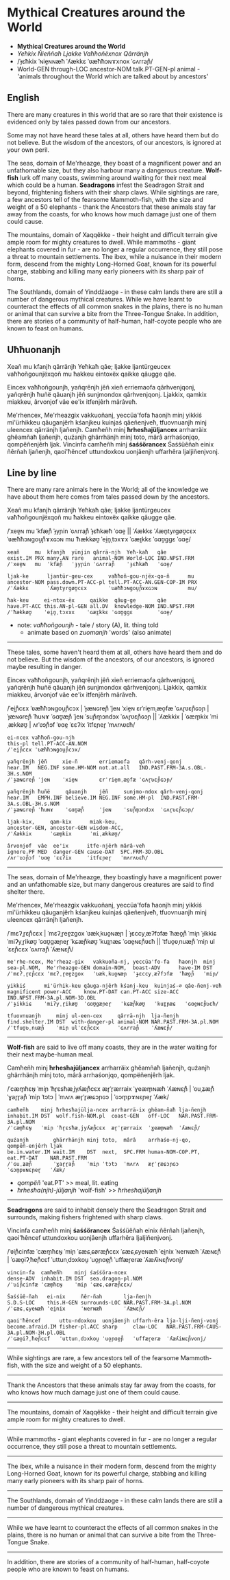 # Mythical Creatures around the World

- **Mythical Creatures around the World**
- *Yeħkix Ñieññaħ Ljakke Vaħħoñëxnox Qârränjh*
- /ˈɟɛħkix ˈɴie̯ɴɴæħ ˈʎækkɛ ˈʋæħħɔɴɤxnox ˈɢʌrraɲ̊/
- World-GEN through-LOC ancestor-NOM talk.PT-GEN-pl animal - 'animals throughout the World which are talked about by ancestors'

## English

There are many creatures in this world that are so rare that their existence is evidenced only by tales passed down from our ancestors.

Some may not have heard these tales at all, others have heard them but do not believe.  But the wisdom of the ancestors, of our ancestors, is ignored at your own peril.

The seas, domain of Me'rheazge, they boast of a magnificent power and an unfathomable size, but they also harbour many a dangerous creature.  **Wolf-fish** lurk off many coasts, swimming around waiting for their next meal which could be a human.  **Seadragons** infest the Seadragon Strait and beyond, frightening fishers with their sharp claws.  While sightings are rare, a few ancestors tell of the fearsome Mammoth-fish, with the size and weight of a 50 elephants - thank the Ancestors that these animals stay far away from the coasts, for who knows how much damage just one of them could cause.

The mountains, domain of Xaqqêkke - their height and difficult terrain give ample room for mighty creatures to dwell.  While mammoths - giant elephants covered in fur - are no longer a regular occurrence, they still pose a threat to mountain settlements.  The ibex, while a nuisance in their modern form, descend from the mighty Long-Horned Goat, known for its powerful charge, stabbing and killing many early pioneers with its sharp pair of horns.

The Southlands, domain of Yinddźaoge - in these calm lands there are still a number of dangerous mythical creatures.  While we have learnt to counteract the effects of all common snakes in the plains, there is no human or animal that can survive a bite from the Three-Tongue Snake.  In addition, there are stories of a community of half-human, half-coyote people who are known to feast on humans.

## Uħħuonanjh

Xeañ mu kfanjh qârränjh Yeħkaħ qâe; ljakke ljantürgeucex vaħħoñgounjëxqoñ mu ħakkeu eintoxëx qaikke qâugge qâe.

Eincex vaħħoñgounjh, yañqrênjh jêñ xieñ erriemaofa qârhvenjqonj, yañqrênjh ħuñë qâuanjh jêñ sunjmondox qârhvenjqonj.  Ljakkix, qamkix miakkeu, ârvonjof vâe ee'ix itfenjêrh mârâveħ.

Me'rhencex, Me'rheazgix vakkuoñanj, yeccüa'fofa ħaonjh minj yikkiś mi'ürhikkeu qâuganjêrh kśanjkeu kuinjaś qâeñenjveħ, tfuovnuanjh minj uleencex qârränjh ljañenjh.  Camħeñh minj **ħrhesħajüljancex** arrharräix ghêamñaħ ljañenjh, quźanjh ghärrhänjh minj toto, mârâ arrhaśonjqo, qompëñenjêrh ljak.  Vincinfa camħeñh minj **śaśśörancex** Śaśśüêñah einix ñêrñah ljañenjh, qaoi'ħêncef uttundoxkou uonjâenjh uffarhêra ljaljiñenjvonj.

## Line by line

There are many rare animals here in the World; all of the knowledge we have about them here comes from tales passed down by the ancestors.

Xeañ mu kfanjh qârränjh Yeħkaħ qâe; ljakke ljantürgeucex vaħħoñgounjëxqoñ mu ħakkeu eintoxëx qaikke qâugge qâe.

/ˈxeɐ̯ɴ mu ˈkfæɲ̊ ˈɟyɲin ˈɢʌrraɲ̊ ˈɟɛħkæħ ˈɢɑe̯ || ˈʎækkɛ ˈʎæn̥tyrgøʊ̯cɛx ˈʋæħħɔɴgou̯ɲ̊ɤxɢɔɴ mu ˈħækkøʊ̯ ˈei̯n̥ˌtɔxɤx ˈɢæɪ̯kkɛ ˈɢɑʊ̯ggɛ ˈɢɑe̯/

```
xeañ     mu  kfanjh  yünjin qârrä-njh  Yeħ-kaħ   qâe
exist.IM PRX many.AN rare   animal-NOM World-LOC IND.NPST.FRM
/ˈxeɐ̯ɴ   mu  ˈkfæɲ̊   ˈɟyɲin ˈɢʌrraɲ̊    ˈɟɛħkæħ   ˈɢɑe̯/

ljak-ke      ljantür-geu-cex     vaħħoñ-gou-njëx-qo-ñ      mu
ancestor-NOM pass.down.PT-ACC-pl tell.PT-ACC-AN.GEN-COP-IM PRX
/ˈʎækkɛ      ˈʎæn̥tyrgøʊ̯cɛx       ˈʋæħħɔɴgou̯ɲ̊ɤxɢɔɴ          mu/

ħak-keu     ei-ntox-ëx     qaikke  qâug-ge       qâe
have.PT-ACC this.AN-pl-GEN all.DV  knowledge-NOM IND.NPST.FRM
/ˈħækkøʊ̯    ˈei̯n̥ˌtɔxɤx    ˈɢæɪ̯kkɛ ˈɢɑʊ̯ggɛ        ˈɢɑe̯/
```

- note: *vaħħoñgounjh* - tale / story (A), lit. thing told
  - animate based on *zuomanjh* 'words' (also animate)

---

These tales, some haven't heard them at all, others have heard them and do not believe.  But the wisdom of the ancestors, of our ancestors, is ignored maybe resulting in danger.

Eincex vaħħoñgounjh, yañqrênjh jêñ xieñ erriemaofa qârhvenjqonj, yañqrênjh ħuñë qâuanjh jêñ sunjmondox qârhvenjqonj.  Ljakkix, qamkix miakkeu, ârvonjof vâe ee'ix itfenjêrh mârâveħ.

/ˈei̯ɲ̊cɛx ˈʋæħħɔɴgou̯ɲ̊cɔx | ˈɟæɴɢreɲ̊ ˈjeɴ ˈxie̯ɴ ɛrˈrie̯mˌæo̯fæ ˈɢʌr̥ʋɛɲ̊ɢɔɲ | ˈɟæɴɢreɲ̊ ˈħuɴɤ ˈɢɑʊ̯æɲ̊ ˈjeɴ ˈsuɲ̊m̥ɔndɔx ˈɢʌr̥ʋɛɲ̊ɢɔɲ || ˈʎækkix | ˈɢæm̥kix ˈmiˌækkøʊ̯ | ʌrˈʋɔɲ̊ɔf ˈʋɑe̯ ˈɛɛʔix ˈitfɛɲer̥ ˈmʌrʌʋɛħ/

```
ei-ncex vaħħoñ-gou-njh
this-pl tell.PT-ACC-AN.NOM
/ˈei̯ɲ̊cɛx ˈʋæħħɔɴgou̯ɲ̊cɔx/

yañqrênjh jêñ     xie-ñ       erriemaofa   qârh-venj-qonj
hear.IM   NEG.INF some.HM-NOM not.at.all   IND.PAST.FRM-3A.s.OBL-3H.s.NOM
/ˈɟæɴɢreɲ̊ ˈjeɴ    ˈxie̯ɴ       ɛrˈrie̯mˌæo̯fæ ˈɢʌr̥ʋɛɲ̊ɢɔɲ/

yañqrênjh ħuñë     qâuanjh    jêñ     sunjmo-ndox qârh-venj-qonj
hear.IM   EMPH.INF believe.IM NEG.INF some.HM-pl  IND.PAST.FRM-3A.s.OBL-3H.s.NOM
/ˈɟæɴɢreɲ̊ ˈħuɴɤ    ˈɢɑʊ̯æɲ̊     ˈjeɴ    ˈsuɲ̊m̥ɔndɔx  ˈɢʌr̥ʋɛɲ̊ɢɔɲ/

ljak-kix,     qam-kix      miak-keu,
ancestor-GEN, ancestor-GEN wisdom-ACC,
/ˈʎækkix      ˈɢæm̥kix      ˈmiˌækkøʊ̯/

ârvonjof  vâe  ee'ix      itfe-njêrh mârâ-veħ
ignore.PF MED  danger-GEN cause-DAT  SPC.FRM-3D.OBL
/ʌrˈʋɔɲ̊ɔf ˈʋɑe̯ ˈɛɛʔix     ˈitfɛɲer̥   ˈmʌrʌʋɛħ/
```

---

The seas, domain of Me'rheazge, they boastingly have a magnificent power and an unfathomable size, but many dangerous creatures are said to find shelter there.

Me'rhencex, Me'rheazgix vakkuoñanj, yeccüa'fofa ħaonjh minj yikkiś mi'ürhikkeu qâuganjêrh kśanjkeu kuinjaś qâeñenjveħ, tfuovnuanjh minj uleencex qârränjh ljañenjh.

/ˈmɛʔˌr̥ɛɲ̊cɛx | ˈmɛʔˌr̥eɐ̯zgox ˈʋækˌkuo̯ɴæɲ | ˈɟɛccyˌæʔfɔfæ ˈħæo̯ɲ̊ ˈmiɲ ˈɟikkiɕ ˈmiʔyˌr̥ikøʊ̯ ˈɢɑʊ̯gæɲer̥ ˈkɕæɲ̊køʊ̯ ˈkuɪ̯ɲæɕ ˈɢɑe̯ɴɛɲ̊ʋɛħ || ˈtfuo̯ʋˌnuæɲ̊ ˈmiɲ ulˈɛɛɲ̊cɛx ˈɢʌrraɲ̊ ˈʎæɴɛɲ̊/

```
me'rhe-ncex, Me'rheaz-gix   vakkuoña-nj, yeccüa'fo-fa   ħaonjh  minj
sea-pl.NOM,  Me'rheazge-GEN domain-NOM,  boast-ADV      have-IM DST
/ˈmɛʔˌr̥ɛɲ̊cɛx ˈmɛʔˌr̥eɐ̯zgox   ˈʋækˌkuo̯ɴæɲ  ˈɟɛccyˌæʔfɔfæ  ˈħæo̯ɲ̊   ˈmiɲ/

yikkiś      mi'ürhik-keu qâuga-njêrh kśanj-keu  kuinjaś-∅ qâe-ñenj-veħ
magnificent power-ACC    know.PT-DAT can.PT-ACC size-ACC  IND.NPST.FRM-3A.pl.NOM-3D.OBL
/ˈɟikkiɕ    ˈmiʔyˌr̥ikøʊ̯  ˈɢɑʊ̯gæɲer̥   ˈkɕæɲ̊køʊ̯   ˈkuɪ̯ɲæɕ   ˈɢɑe̯ɴɛɲ̊ʋɛħ/

tfuovnuanjh     minj ul-een-cex     qârrä-njh  lja-ñenjh
find.shelter.IM DST  with-danger-pl animal-NOM NAR.PAST.FRM-3A.pl.NOM
/ˈtfuo̯ʋˌnuæɲ̊    ˈmiɲ ulˈɛɛɲ̊cɛx      ˈɢʌrraɲ̊    ˈʎæɴɛɲ̊/
```

---

**Wolf-fish** are said to live off many coasts, they are in the water waiting for their next maybe-human meal.

Camħeñh minj **ħrhesħajüljancex** arrharräix ghêamñaħ ljañenjh, quźanjh ghärrhänjh minj toto, mârâ arrhaśonjqo, qompëñenjêrh ljak.

/ˈcæm̥ħɛɴ̥ ˈmiɲ ˈħr̥ɛsħæˌjyʎæɲ̊cɛx ær̥ˈr̥ærraix ˈɣeæm̥ɴæħ ˈʎæɴɛɲ̊ | ˈɢuˌʑæɲ̊ ˈɣar̥r̥aɲ̊ ˈmiɲ ˈtɔtɔ | ˈmʌrʌ ær̥ˈr̥æɕɔɲɢɔ | ˈɢɔm̥pɤɴɛɲer̥ ˈʎæk/

```
camħeñh    minj ħrhesħajülja-ncex arrharrä-ix ghêam-ñaħ lja-ñenjh
inhabit.IM DST  wolf.fish-NOM.pl  coast-GEN   off-LOC   NAR.PAST.FRM-3A.pl.NOM
/ˈcæm̥ħɛɴ̥   ˈmiɲ ˈħr̥ɛsħæˌjyʎæɲ̊cɛx  ær̥ˈr̥ærraix  ˈɣeæm̥ɴæħ  ˈʎæɴɛɲ̊/

quźanjh        ghärrhänjh minj toto,  mârâ    arrhaśo-nj-qo,    qompëñ-enjêrh ljak
be.in.water.IM wait.IM    DST  next,  SPC.FRM human-NOM-COP.PT, eat.PT-DAT    NAR.PAST.FRM
/ˈɢuˌʑæɲ̊       ˈɣar̥r̥aɲ̊    ˈmiɲ ˈtɔtɔ  ˈmʌrʌ   ær̥ˈr̥æɕɔɲɢɔ        ˈɢɔm̥pɤɴɛɲer̥   ˈʎæk/
```

- *qompëñ* 'eat.PT' >> meal, lit. eating
- *ħrhesħa(njh)-jüljanjh* 'wolf-fish' >> *ħrhesħajüljanjh*

---

**Seadragons** are said to inhabit densely there the Seadragon Strait and surrounds, making fishers frightened with sharp claws.

Vincinfa camħeñh minj **śaśśörancex** Śaśśüêñah einix ñêrñah ljañenjh, qaoi'ħêncef uttundoxkou uonjâenjh uffarhêra ljaljiñenjvonj.

/ˈʋiɲ̊cinfæ ˈcæm̥ħɛɴ̥ ˈmiɲ ˈɕæɕˌɕøræɲ̊cɛx ˈɕæɕˌɕyeɴæħ ˈei̯nix ˈɴerɴæħ ˈʎæɴɛɲ̊ | ˈɢæo̯iʔˌħeɲ̊cɛf ˈuttunˌdɔxkou̯ ˈuo̯ɲɑe̯ɲ̊ ˈuffær̥eræ ˈʎæʎiɴɛɲ̊vonj/

```
vincin-fa  camħeñh    minj śaśśöra-ncex
dense-ADV  inhabit.IM DST  sea.dragon-pl.NOM
/ˈʋiɲ̊cinfæ ˈcæm̥ħɛɴ̥    ˈmiɲ ˈɕæɕˌɕøræɲ̊cɛx/

Śaśśüê-ñah   ei-nix     ñêr-ñah       lja-ñenjh
S.D.S-LOC    this.H-GEN surrounds-LOC NAR.PAST.FRM-3A.pl.NOM
/ˈɕæɕˌɕyeɴæħ ˈei̯nix     ˈɴerɴæħ       ˈʎæɴɛɲ̊/

qaoi'ħêncef      uttu-ndoxkou  uonjâenjh uffarh-êra lja-lji-ñenj-vonj
become.afraid.IM fisher-pl.ACC sharp     claw-LOC   NAR.PAST.FRM-CAUS-3A.pl.NOM-3H.pl.OBL
/ˈɢæo̯iʔˌħeɲ̊cɛf   ˈuttunˌdɔxkou̯ ˈuo̯ɲɑe̯ɲ̊   ˈuffær̥eræ  ˈʎæʎiɴɛɲ̊vonj/
```

---

While sightings are rare, a few ancestors tell of the fearsome Mammoth-fish, with the size and weight of a 50 elephants.

---

Thank the Ancestors that these animals stay far away from the coasts, for who knows how much damage just one of them could cause.

---

The mountains, domain of Xaqqêkke - their height and difficult terrain give ample room for mighty creatures to dwell.

---

While mammoths - giant elephants covered in fur - are no longer a regular occurrence, they still pose a threat to mountain settlements.

---

The ibex, while a nuisance in their modern form, descend from the mighty Long-Horned Goat, known for its powerful charge, stabbing and killing many early pioneers with its sharp pair of horns.

---

The Southlands, domain of Yinddźaoge - in these calm lands there are still a number of dangerous mythical creatures.

---

While we have learnt to counteract the effects of all common snakes in the plains, there is no human or animal that can survive a bite from the Three-Tongue Snake.

---

In addition, there are stories of a community of half-human, half-coyote people who are known to feast on humans.
